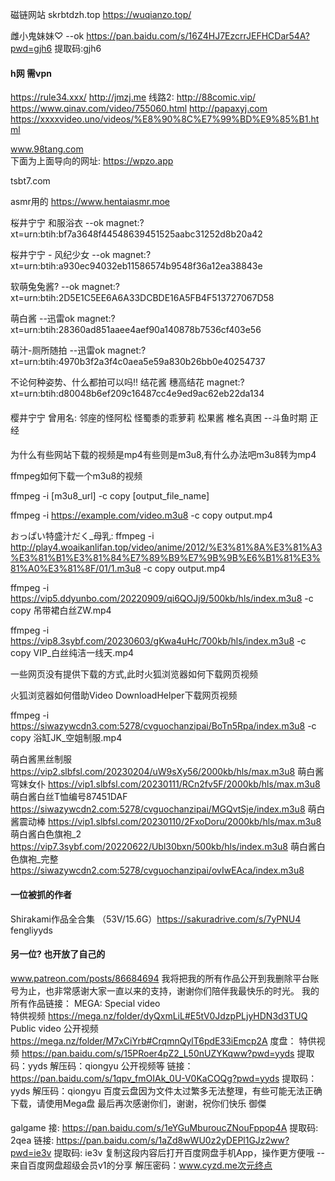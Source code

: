 磁链网站
skrbtdzh.top
https://wuqianzo.top/


雌小鬼妹妹♡    --ok
https://pan.baidu.com/s/16Z4HJ7EzcrrJEFHCDar54A?pwd=gjh6 
提取码:gjh6​

####  h网  需vpn
https://rule34.xxx/
http://jmzj.me              线路2: http://88comic.vip/
https://www.qinav.com/video/755060.html
http://papaxyj.com
https://xxxxvideo.uno/videos/%E8%90%8C%E7%99%BD%E9%85%B1.html


www.98tang.com    
下面为上面导向的网址:
https://wpzo.app

tsbt7.com

asmr用的
https://www.hentaiasmr.moe




桜井宁宁 和服浴衣   --ok
magnet:?xt=urn:btih:bf7a3648f44548639451525aabc31252d8b20a42

桜井宁宁 - 风纪少女 --ok
magnet:?xt=urn:btih:a930ec94032eb11586574b9548f36a12ea38843e

软萌兔兔酱?     --ok
magnet:?xt=urn:btih:2D5E1C5EE6A6A33DCBDE16A5FB4F513727067D58

萌白酱          --迅雷ok
magnet:?xt=urn:btih:28360ad851aaee4aef90a140878b7536cf403e56

萌汁-厕所随拍   --迅雷ok
magnet:?xt=urn:btih:4970b3f2a3f4c0aea5e59a830b26bb0e40254737

不论何种姿势、什么都拍可以吗!! 结花酱 穗高结花
magnet:?xt=urn:btih:d80048b6ef209c16487cc4e9ed9ac62eb22da134


#### 
樱井宁宁 曾用名: 
邻座的怪阿松
怪蜀黍的乖萝莉
松果酱
椎名真困    --斗鱼时期  正经




#### 
为什么有些网站下载的视频是mp4有些则是m3u8,有什么办法吧m3u8转为mp4

ffmpeg如何下载一个m3u8的视频

 ffmpeg -i [m3u8_url] -c copy [output_file_name]

 ffmpeg -i https://example.com/video.m3u8 -c copy output.mp4



おっぱい特盛汁だく_母乳:
ffmpeg -i http://play4.woaikanlifan.top/video/anime/2012/%E3%81%8A%E3%81%A3%E3%81%B1%E3%81%84%E7%89%B9%E7%9B%9B%E6%B1%81%E3%81%A0%E3%81%8F/01/1.m3u8 -c copy output.mp4


ffmpeg -i https://vip5.ddyunbo.com/20220909/qi6QOJj9/500kb/hls/index.m3u8 -c copy 吊带裙白丝ZW.mp4

ffmpeg -i https://vip8.3sybf.com/20230603/gKwa4uHc/700kb/hls/index.m3u8   -c copy VIP_白丝纯洁一线天.mp4

一些网页没有提供下载的方式,此时火狐浏览器如何下载网页视频

火狐浏览器如何借助Video DownloadHelper下载网页视频

ffmpeg -i https://siwazywcdn3.com:5278/cvguochanzipai/BoTn5Rpa/index.m3u8 -c copy 浴缸JK_空姐制服.mp4


萌白酱黑丝制服
https://vip2.slbfsl.com/20230204/uW9sXy56/2000kb/hls/max.m3u8
萌白酱穹妹女仆
https://vip1.slbfsl.com/20230111/RCn2fv5F/2000kb/hls/max.m3u8
萌白酱白丝T恤编号87451DAF
https://siwazywcdn2.com:5278/cvguochanzipai/MGQvtSje/index.m3u8
萌白酱震动棒
https://vip1.slbfsl.com/20230110/2FxoDoru/2000kb/hls/max.m3u8
萌白酱白色旗袍_2
https://vip7.3sybf.com/20220622/Ubl30bxn/500kb/hls/index.m3u8
萌白酱白色旗袍_完整
https://siwazywcdn2.com:5278/cvguochanzipai/ovIwEAca/index.m3u8

#### 一位被抓的作者
Shirakami作品全合集 （53V/15.6G）https://sakuradrive.com/s/7yPNU4
fengliyyds
#### 另一位? 也开放了自己的
www.patreon.com/posts/86684694
我将把我的所有作品公开到我删除平台账号为止，也非常感谢大家一直以来的支持，谢谢你们陪伴我最快乐的时光。
我的所有作品链接：
MEGA:
Special video   
特供视频
https://mega.nz/folder/dyQxmLiL#E5tV0JdzpPLjyHDN3d3TUQ
Public video
公开视频
https://mega.nz/folder/M7xCiYrb#CrqmnQylT6pdE33iEmcp2A
度盘：
特供视频
https://pan.baidu.com/s/15PRoer4pZ2_L50nUZYKqww?pwd=yyds
提取码：yyds
解压码：qiongyu
公开视频等
链接：https://pan.baidu.com/s/1qpv_fmOIAk_0U-V0KaCOQg?pwd=yyds
提取码：yyds
解压码：qiongyu
百度云盘因为文件太过繁多无法整理，有些可能无法正确下载，请使用Mega盘
最后再次感谢你们，谢谢，祝你们快乐
御傑

#### 
galgame
接: https://pan.baidu.com/s/1eYGuMburoucZNouFppop4A 提取码: 2qea
链接: https://pan.baidu.com/s/1aZd8wWU0z2yDEPl1GJz2ww?pwd=ie3v 提取码: ie3v 复制这段内容后打开百度网盘手机App，操作更方便哦
--来自百度网盘超级会员v1的分享
解压密码：www.cyzd.me次元终点

